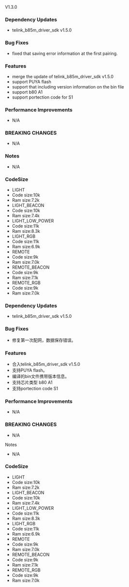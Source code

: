 V1.3.0

### Dependency Updates
*  telink_b85m_driver_sdk v1.5.0

### Bug Fixes
*  fixed that saving error information at the first pairing.

### Features
*  merge the update of telink_b85m_driver_sdk v1.5.0
*  support PUYA flash
*  support that including version information on the bin file
*  support b80 A1 
*  support portection code for S1

### Performance Improvements
*  N/A

### BREAKING CHANGES
*  N/A

### Notes
*  N/A


### CodeSize
*  LIGHT
*    Code size:10k
*    Ram size:7.2k
*  LIGHT_BEACON
*    Code size:10k
*    Ram size:7.4k
*  LIGHT_LOW_POWER
*    Code size:11k
*    Ram size:8.3k
*  LIGHT_RGB
*    Code size:11k
*    Ram size:6.9k
*  REMOTE
*    Code size:9k
*    Ram size:7.0k
*  REMOTE_BEACON
*    Code size:9k
*    Ram size:7.1k
*  REMOTE_RGB
*    Code size:9k
*    Ram size:7.0k

### Dependency Updates
*  telink_b85m_driver_sdk v1.5.0

### Bug Fixes
*  修复第一次配网，数据保存错误。

### Features
*  合入telink_b85m_driver_sdk v1.5.0
*  支持PUYA flash。
*  编译的bin文件携带版本信息。
*  支持芯片类型 b80 A1
*  支持portection code  S1

### Performance Improvements
*  N/A

### BREAKING CHANGES
*  N/A

Notes
*  N/A

### CodeSize
*  LIGHT
*    Code size:10k
*    Ram size:7.2k
*  LIGHT_BEACON
*    Code size:10k
*    Ram size:7.4k
*  LIGHT_LOW_POWER
*    Code size:11k
*    Ram size:8.3k
*  LIGHT_RGB
*    Code size:11k
*    Ram size:6.9k
*  REMOTE
*    Code size:9k
*    Ram size:7.0k
*  REMOTE_BEACON
*    Code size:9k
*    Ram size:7.1k
*  REMOTE_RGB
*    Code size:9k
*    Ram size:7.0k